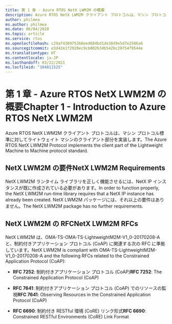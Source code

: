 ```yaml
---
title: 第 1 章 - Azure RTOS NetX LWM2M の概要
description: Azure RTOS NetX LWM2M クライアント プロトコルは、マシン プロトコル標準に対してライトウェイト マシンのクライアント部分を実装します。
author: philmea
ms.author: philmea
ms.date: 06/04/2020
ms.topic: article
ms.service: rtos
ms.openlocfilehash: c29af430975266eed684bd1de38d9e5d7e2586a6
ms.sourcegitcommit: e3d42e1f2920ec9cb002634b542bc20754f9544e
ms.translationtype: HT
ms.contentlocale: ja-JP
ms.lasthandoff: 03/22/2021
ms.locfileid: "104811525"
---
```

# <a name="chapter-1---introduction-to-azure-rtos-netx-lwm2m"></a><span data-ttu-id="bf096-103">第 1 章 - Azure RTOS NetX LWM2M の概要</span><span class="sxs-lookup"><span data-stu-id="bf096-103">Chapter 1 - Introduction to Azure RTOS NetX LWM2M</span></span>

<span data-ttu-id="bf096-104">Azure RTOS NetX LWM2M クライアント プロトコルは、マシン プロトコル標準に対してライトウェイト マシンのクライアント部分を実装します。</span><span class="sxs-lookup"><span data-stu-id="bf096-104">The Azure RTOS NetX LWM2M Protocol implements the client part of the Lightweight Machine to Machine protocol standard.</span></span>

## <a name="netx-lwm2m-requirements"></a><span data-ttu-id="bf096-105">NetX LWM2M の要件</span><span class="sxs-lookup"><span data-stu-id="bf096-105">NetX LWM2M Requirements</span></span>

<span data-ttu-id="bf096-106">NetX LWM2M ランタイム ライブラリを正しく機能させるには、NetX IP インスタンスが既に作成されている必要があります。</span><span class="sxs-lookup"><span data-stu-id="bf096-106">In order to function properly, the NetX LWM2M run-time library requires that a NetX IP instance has already been created.</span></span> <span data-ttu-id="bf096-107">NetX LWM2M パッケージには、それ以上の要件はありません。</span><span class="sxs-lookup"><span data-stu-id="bf096-107">The NetX LWM2M package has no further requirements.</span></span>

## <a name="netx-lwm2m-rfcs"></a><span data-ttu-id="bf096-108">NetX LWM2M の RFC</span><span class="sxs-lookup"><span data-stu-id="bf096-108">NetX LWM2M RFCs</span></span>

<span data-ttu-id="bf096-109">NetX LWM2M は、OMA-TS-OMA-TS-LightweightM2M-V1_0-20170208-A と、制約付きアプリケーション プロトコル (CoAP) に関連する次の RFC に準拠しています。</span><span class="sxs-lookup"><span data-stu-id="bf096-109">NetX LWM2M is compliant with OMA-TS-LightweightM2M-V1_0-20170208-A and the following RFCs related to the Constrained Application Protocol (CoAP):</span></span>

- <span data-ttu-id="bf096-110">**RFC 7252**: 制約付きアプリケーション プロトコル (CoAP)</span><span class="sxs-lookup"><span data-stu-id="bf096-110">**RFC 7252**: The Constrained Application Protocol (CoAP)</span></span>

- <span data-ttu-id="bf096-111">**RFC 7641**: 制約付きアプリケーション プロトコル (CoAP) でのリソースの監視</span><span class="sxs-lookup"><span data-stu-id="bf096-111">**RFC 7641**: Observing Resources in the Constrained Application Protocol (CoAP)</span></span>

- <span data-ttu-id="bf096-112">**RFC 6690**: 制約付き RESTful 環境 (CoRE) リンク形式</span><span class="sxs-lookup"><span data-stu-id="bf096-112">**RFC 6690**: Constrained RESTful Environments (CoRE) Link Format</span></span>